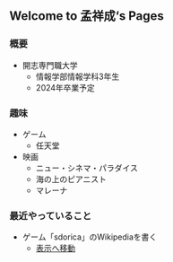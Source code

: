 ## Welcome to 孟祥成‘s Pages

### 概要

* 開志専門職大学　
  * 情報学部情報学科3年生
  * 2024年卒業予定
  
### 趣味
* ゲーム
  * 任天堂
* 映画
  * ニュー・シネマ・パラダイス
  * 海の上のピアニスト
  * マレーナ
  
### 最近やっていること

* ゲーム「sdorica」のWikipediaを書く
  * [表示へ移動](https://wiki.biligame.com/wanxiang/%E9%A6%96%E9%A1%B5)
